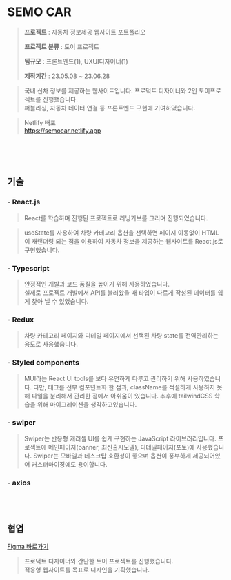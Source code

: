 # **SEMO CAR**

> **프로젝트** : 자동차 정보제공 웹사이트 포트폴리오
>
> **프로젝트 분류** : 토이 프로젝트
>
> **팀규모** : 프론트엔드(1), UXUI디자이너(1) 
>
> **제작기간** : 23.05.08 ~ 23.06.28

> 국내 신차 정보를 제공하는 웹사이트입니다. 프로덕트 디자이너와 2인 토이프로젝트를 진행했습니다.  
> 퍼블리싱, 자동차 데이터 연결 등 프론트엔드 구현에 기여하였습니다.

> Netlify 배포  
> <https://semocar.netlify.app>

<br />
<br />
<br />

## **기술**

 ### - **React.js**

> React를 학습하며 진행된 프로젝트로 러닝커브를 그리며 진행되었습니다.  

> useState를 사용하여 차량 카테고리 옵션을 선택하면 페이지 이동없이 HTML이 재랜더링 되는 점을 이용하여 자동차 정보을 제공하는 웹사이트를 React.js로 구현했습니다.

### - **Typescript**

> 안정적인 개발과 코드 품질을 높이기 위해 사용하였습니다.  
> 실제로 프로젝트 개발에서 API를 불러왔을 때 타입이 다르게 작성된 데이터를 쉽게 찾아 낼 수 있었습니다.

### - **Redux**

> 차량 카테고리 페이지와 디테일 페이지에서 선택된 차량 state를 전역관리하는 용도로 사용했습니다.

### - **Styled components**

> MUI라는 React UI tools를 보다 유연하게 다루고 관리하기 위해 사용하였습니다.
> 다만, 태그를 전부 컴포넌트화 한 점과, className를 적절하게 사용하지 못해 파일을 분리해서 관리한 점에서 아쉬움이 있습니다. 추후에 tailwindCSS 학습을 위해 마이그레이션을 생각하고있습니다.

### - **swiper**

> Swiper는 반응형 캐러셀 UI를 쉽게 구현하는 JavaScript 라이브러리입니다.
> 프로젝트에 메인페이지(banner, 최신출시모델), 디테일페이지(포토)에 사용했습니다.
> Swiper는 모바일과 데스크탑 호환성이 좋으며 옵션이 풍부하게 제공되어있어 커스터마이징에도 용이합니다.

### - **axios**

<br />
<br />

## **협업**

[Figma 바로가기](https://www.figma.com/file/cU9wY1NIxTCAtWET80BYvB/%EC%95%BC%EC%98%B9?type=design&mode=dev)  

> 프로덕트 디자이너와 간단한 토이 프로젝트를 진행했습니다.  
> 적응형 웹사이트를 목표로 디자인을 기획했습니다.
